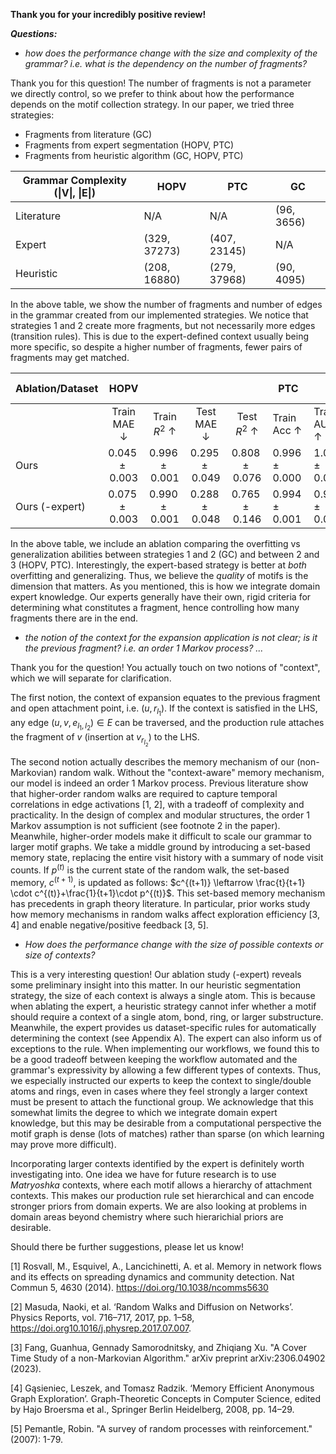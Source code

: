 **Thank you for your incredibly positive review!**

*<strong>Questions:</strong>*
* *how does the performance change with the size and complexity of the grammar? i.e. what is the dependency on the number of fragments?*

Thank you for this question! The number of fragments is not a parameter we directly control, so we prefer to think about how the performance depends on the motif collection strategy. In our paper, we tried three strategies:
* Fragments from literature (GC)
* Fragments from expert segmentation (HOPV, PTC)
* Fragments from heuristic algorithm (GC, HOPV, PTC)

| Grammar Complexity (\|V\|, \|E\|) | HOPV         | PTC          | GC         |
|-----------------------------------|--------------|--------------|------------|
| Literature                        | N/A          | N/A          | (96, 3656) |
| Expert                            | (329, 37273) | (407, 23145) | N/A        |
| Heuristic                         | (208, 16880) | (279, 37968) | (90, 4095) |

In the above table, we show the number of fragments and number of edges in the grammar created from our implemented strategies. We notice that strategies 1 and 2 create more fragments, but not necessarily more edges (transition rules). This is due to the expert-defined context usually being more specific, so despite a higher number of fragments, fewer pairs of fragments may get matched.

| Ablation/Dataset        |          HOPV          |                        |                       |                       | PTC                  |                      |                     |                     | Group Contribution     |                        |                       |                       |
|-------------------------|:----------------------:|:----------------------:|:---------------------:|:---------------------:|----------------------|----------------------|---------------------|---------------------|------------------------|------------------------|-----------------------|-----------------------|
|                         | Train MAE $\downarrow$ | Train $R^2$ $\uparrow$ | Test MAE $\downarrow$ | Test $R^2$ $\uparrow$ | Train Acc $\uparrow$ | Train AUC $\uparrow$ | Test Acc $\uparrow$ | Test AUC $\uparrow$ | Train MAE $\downarrow$ | Train $R^2$ $\uparrow$ | Test MAE $\downarrow$ | Test $R^2$ $\uparrow$ |
| Ours                    | $0.045 \pm 0.003$      | $0.996 \pm 0.001$      | $0.295 \pm 0.049$     | $0.808 \pm 0.076$     | $0.996 \pm 0.000$    | $1.000 \pm 0.000$    | $0.705 \pm 0.007$   | $0.711 \pm 0.018$   | $0.028 \pm 0.007$      | $0.998 \pm 0.002$      | $0.222 \pm 0.079$     | $0.819 \pm 0.137$     |
| Ours (-expert)          | $0.075 \pm 0.003$      | $0.990 \pm 0.001$      | $0.288 \pm 0.048$     | $0.765 \pm 0.146$     | $0.994 \pm 0.001$    | $0.999 \pm 0.000$    | $0.671 \pm 0.020$   | $0.659 \pm 0.047$   | $0.044 \pm 0.015$      | $0.995 \pm 0.004$      | $0.268 \pm 0.084$     | $0.738 \pm 0.148$     |

In the above table, we include an ablation comparing the overfitting vs generalization abilities between strategies 1 and 2 (GC) and between 2 and 3 (HOPV, PTC). Interestingly, the expert-based strategy is better at *both* overfitting and generalizing. Thus, we believe the *quality* of motifs is the dimension that matters. As you mentioned, this is how we integrate domain expert knowledge. Our experts generally have their own, rigid criteria for determining what constitutes a fragment, hence controlling how many fragments there are in the end.



* *the notion of the context for the expansion application is not clear; is it the previous fragment? i.e. an order 1 Markov process? ...*


Thank you for the question! You actually touch on two notions of "context", which we will separate for clarification. 

The first notion, the context of expansion equates to the previous fragment and open attachment point, i.e. $(u, r_{l_1})$. If the context is satisfied in the LHS, any edge $(u, v, e_{l_1, l_2}) \in E$ can be traversed, and the production rule attaches the fragment of $v$ (insertion at $v_{r_{l_2}}$) to the LHS.

The second notion actually describes the memory mechanism of our (non-Markovian) random walk. Without the "context-aware" memory mechanism, our model is indeed an order 1 Markov process. Previous literature show that higher-order random walks are required to capture temporal correlations in edge activations [1, 2], with a tradeoff of complexity and practicality. In the design of complex and modular structures, the order 1 Markov assumption is not sufficient (see footnote 2 in the paper). Meanwhile, higher-order models make it difficult to scale our grammar to larger motif graphs. We take a middle ground by introducing a set-based memory state, replacing the entire visit history with a summary of node visit counts. If $p^{(t)}$ is the current state of the random walk, the set-based memory, $c^{({t+1})}$, is updated as follows: $c^{(t+1)} \leftarrow \frac{t}{t+1} \cdot c^{(t)}+\frac{1}{t+1}\cdot p^{(t)}$. This set-based memory mechanism has precedents in graph theory literature. In particular, prior works study how memory mechanisms in random walks affect exploration efficiency [3, 4] and enable negative/positive feedback [3, 5].

* *How does the performance change with the size of possible contexts or size of contexts?*

This is a very interesting question! Our ablation study (-expert) reveals some preliminary insight into this matter. In our heuristic segmentation strategy, the size of each context is always a single atom. This is because when ablating the expert, a heuristic strategy cannot infer whether a motif should require a context of a single atom, bond, ring, or larger substructure. Meanwhile, the expert provides us dataset-specific rules for automatically determining the context (see Appendix A). The expert can also inform us of exceptions to the rule. When implementing our workflows, we found this to be a good tradeoff between keeping the workflow automated and the grammar's expressivity by allowing a few different types of contexts. Thus, we especially instructed our experts to keep the context to single/double atoms and rings, even in cases where they feel strongly a larger context must be present to attach the functional group. We acknowledge that this somewhat limits the degree to which we integrate domain expert knowledge, but this may be desirable from a computational perspective the motif graph is dense (lots of matches) rather than sparse (on which learning may prove more difficult). 

Incorporating larger contexts identified by the expert is definitely worth investigating into. One idea we have for future research is to use *Matryoshka* contexts, where each motif allows a hierarchy of attachment contexts. This makes our production rule set hierarchical and can encode stronger priors from domain experts. We are also looking at problems in domain areas beyond chemistry where such hierarichial priors are desirable.

Should there be further suggestions, please let us know!


[1] Rosvall, M., Esquivel, A., Lancichinetti, A. et al. Memory in network flows and its effects on spreading dynamics and community detection. Nat Commun 5, 4630 (2014). https://doi.org/10.1038/ncomms5630

[2] Masuda, Naoki, et al. ‘Random Walks and Diffusion on Networks’. Physics Reports, vol. 716–717, 2017, pp. 1–58, https://doi.org10.1016/j.physrep.2017.07.007.

[3] Fang, Guanhua, Gennady Samorodnitsky, and Zhiqiang Xu. "A Cover Time Study of a non-Markovian Algorithm." arXiv preprint arXiv:2306.04902 (2023).

[4] Gąsieniec, Leszek, and Tomasz Radzik. ‘Memory Efficient Anonymous Graph Exploration’. Graph-Theoretic Concepts in Computer Science, edited by Hajo Broersma et al., Springer Berlin Heidelberg, 2008, pp. 14–29.

[5] Pemantle, Robin. "A survey of random processes with reinforcement." (2007): 1-79.
